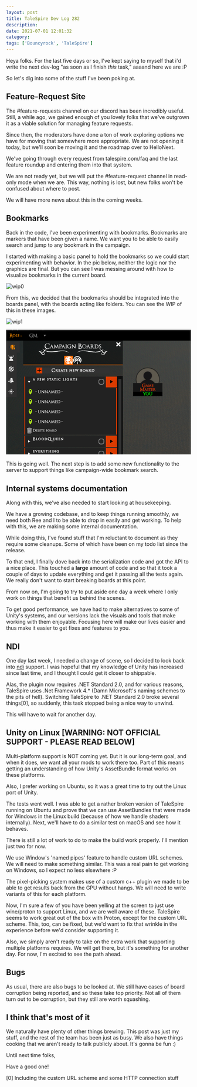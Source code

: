 ```yaml
---
layout: post
title: TaleSpire Dev Log 282
description:
date: 2021-07-01 12:01:32
category:
tags: ['Bouncyrock', 'TaleSpire']
---
```


Heya folks. For the last five days or so, I've kept saying to myself that i'd write the next dev-log "as soon as I finish *this* task," aaaand here we are :P

So let's dig into some of the stuff I've been poking at.

## Feature-Request Site

The #feature-requests channel on our discord has been incredibly useful. Still, a while ago, we gained enough of you lovely folks that we've outgrown it as a viable solution for managing feature requests.

Since then, the moderators have done a ton of work exploring options we have for moving that somewhere more appropriate. We are not opening it today, but we'll soon be moving it and the roadmap over to HelloNext.

We've going through every request from talespire.com/faq and the last feature roundup and entering them into that system.

We are not ready yet, but we will put the #feature-request channel in read-only mode when we are. This way, nothing is lost, but new folks won't be confused about where to post.

We will have more news about this in the coming weeks.

## Bookmarks

Back in the code, I've been experimenting with bookmarks. Bookmarks are markers that have been given a name. We want you to be able to easily search and jump to any bookmark in the campaign.

I started with making a basic panel to hold the bookmarks so we could start experimenting with behavior. In the pic below, neither the logic nor the graphics are final. But you can see I was messing around with how to visualize bookmarks in the current board.

![wip0](/assets/images/wipBoardPanel0.gif)

From this, we decided that the bookmarks should be integrated into the boards panel, with the boards acting like folders. You can see the WIP of this in these images.

![wip1](/assets/images/wipBoardPanel1.gif)

![wip2](/assets/images/wipBoardPanel2.png)

This is going well. The next step is to add some new functionality to the server to support things like campaign-wide bookmark search.

## Internal systems documentation

Along with this, we've also needed to start looking at housekeeping.

We have a growing codebase, and to keep things running smoothly, we need both Ree and I to be able to drop in easily and get working. To help with this, we are making some internal documentation.

While doing this, I've found stuff that I'm reluctant to document as they require some cleanups. Some of which have been on my todo list since the release.

To that end, I finally dove back into the serialization code and got the API to a nice place. This touched a **large** amount of code and so that it took a couple of days to update everything and get it passing all the tests again. We really don't want to start breaking boards at this point.

From now on, I'm going to try to put aside one day a week where I only work on things that benefit us behind the scenes.

To get good performance, we have had to make alternatives to some of Unity's systems, and our versions lack the visuals and tools that make working with them enjoyable. Focusing here will make our lives easier and thus make it easier to get fixes and features to you.

## NDI

One day last week, I needed a change of scene, so I decided to look back into [ndi](https://en.wikipedia.org/wiki/Network_Device_Interface) support. I was hopeful that my knowledge of Unity has increased since last time, and I thought I could get it closer to shippable.

Alas, the plugin now requires .NET Standard 2.0, and for various reasons, TaleSpire uses .Net Framework 4.* (Damn Microsoft's naming schemes to the pits of hell). Switching TaleSpire to .NET Standard 2.0 broke several things[0], so suddenly, this task stopped being a nice way to unwind.

This will have to wait for another day.

## Unity on Linux [WARNING: NOT OFFICIAL SUPPORT - PLEASE READ BELOW]

Multi-platform support is NOT coming yet. But it is our long-term goal, and when it does, we want all your mods to work there too. Part of this means getting an understanding of how Unity's AssetBundle format works on these platforms.

Also, I prefer working on Ubuntu, so it was a great time to try out the Linux port of Unity.

The tests went well. I was able to get a rather broken version of TaleSpire running on Ubuntu and prove that we can use AssetBundles that were made for Windows in the Linux build (because of how we handle shaders internally). Next, we'll have to do a similar test on macOS and see how it behaves.

There is still a lot of work to do to make the build work properly. I'll mention just two for now.

We use Window's 'named pipes' feature to handle custom URL schemes. We will need to make something similar. This was a real pain to get working on Windows, so I expect no less elsewhere :P

The pixel-picking system makes use of a custom c++ plugin we made to be able to get results back from the GPU without hangs. We will need to write variants of this for each platform.

Now, I'm sure a few of you have been yelling at the screen to just use wine/proton to support Linux, and we are well aware of these. TaleSpire seems to work great out of the box with Proton, except for the custom URL scheme. This, too, can be fixed, but we'd want to fix that wrinkle in the experience before we'd consider supporting it.

Also, we simply aren't ready to take on the extra work that supporting multiple platforms requires. We will get there, but it's something for another day. For now, I'm excited to see the path ahead.

## Bugs

As usual, there are also bugs to be looked at. We still have cases of board corruption being reported, and so these take top priority. Not all of them turn out to be corruption, but they still are worth squashing.

## I think that's most of it

We naturally have plenty of other things brewing. This post was just my stuff, and the rest of the team has been just as busy. We also have things cooking that we aren't ready to talk publicly about. It's gonna be fun :)

Until next time folks,

Have a good one!

[0] Including the custom URL scheme and some HTTP connection stuff
